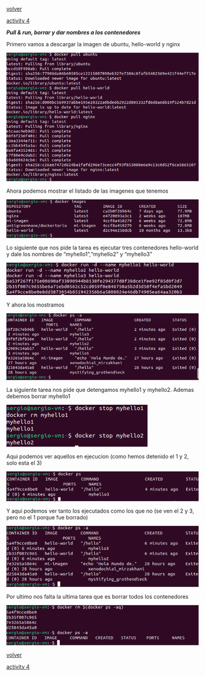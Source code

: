 [volver](../Ejercicio2.md)

[activity 4](../actividad4/activity4.md)

***Pull & run, borrar y dar nombres a los contenedores***

Primero vamos a descargar la imagen de ubuntu, hello-world y nginx

![descargar](1.png)

Ahora podemos mostrar el listado de las imagenes que tenemos

![listado](2.png)

Lo siguiente que nos pide la tarea es ejecutar tres contenedores hello-world y dale los nombres de “myhello1”,“myhello2” y “myhello3”

![ejecucion](3.png)

Y ahora los mostramos

![Muestra](4.png)

La siguiente tarea nos pide que detengamos myhello1 y myhello2. Ademas debemos borrar myhello1

![stop](5.png)

Aqui podemos ver aquellos en ejecucion (como hemos detenido el 1 y 2, solo esta el 3)

![Muestra](6.png)

Y aqui podemos ver tanto los ejecutados como los que no (se ven el 2 y 3, pero no el 1 porque fue borrado)

![Muestra](7.png)

Por ultimo nos falta la ultima tarea que es borrar todos los contenedores

![Borrado](8.png)


[volver](../Ejercicio2.md)

[activity 4](../actividad4/activity4.md)
